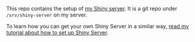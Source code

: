 This repo contains the setup of [my Shiny server](http://daattali.com/shiny/).  It is a git repo under `/srv/shiny-server` on my server.

To learn how you can get your own Shiny Server in a similar way, [read my tutorial about how to set up Shiny Server](deanattali.com/2015/05/09/setup-rstudio-shiny-server-digital-ocean/).
